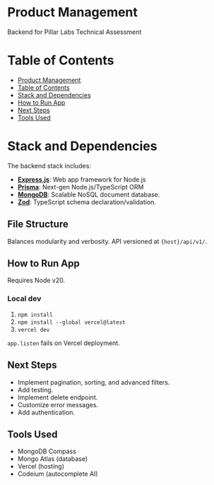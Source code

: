 # Product Management

Backend for Pillar Labs Technical Assessment

# Table of Contents

- [Product Management](#product-management)
- [Table of Contents](#table-of-contents)
- [Stack and Dependencies](#stack-and-dependencies)
- [How to Run App](#how-to-run-app)
- [Next Steps](#next-steps)
- [Tools Used](#tools-used)

# Stack and Dependencies

The backend stack includes:

- **[Express.js](https://expressjs.com)**: Web app framework for Node.js
- **[Prisma](https://www.prisma.io)**: Next-gen Node.js/TypeScript ORM
- **[MongoDB](https://www.mongodb.com)**: Scalable NoSQL document database.
- **[Zod](https://zod.dev)**: TypeScript schema declaration/validation.

## File Structure

Balances modularity and verbosity.
API versioned at `{host}/api/v1/`.

## How to Run App

Requires Node v20.

### Local dev

1.  `npm install`
2.  `npm install --global vercel@latest`
3.  `vercel dev`

`app.listen` fails on Vercel deployment.

## Next Steps

- Implement pagination, sorting, and advanced filters.
- Add testing.
- Implement delete endpoint.
- Customize error messages.
- Add authentication.

## Tools Used

- MongoDB Compass
- Mongo Atlas (database)
- Vercel (hosting)
- Codeium (autocomplete AI)
